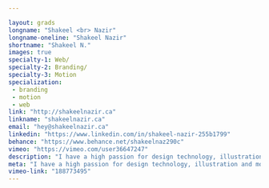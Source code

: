 ```yaml
---

layout: grads
longname: "Shakeel <br> Nazir"
longname-oneline: "Shakeel Nazir"
shortname: "Shakeel N."
images: true
specialty-1: Web/
specialty-2: Branding/
specialty-3: Motion
specialization:
 - branding
 - motion
 - web
link: "http://shakeelnazir.ca"
linkname: "shakeelnazir.ca"
email: "hey@shakeelnazir.ca"
linkedin: "https://www.linkedin.com/in/shakeel-nazir-255b1799"
behance: "https://www.behance.net/shakeelnaz290c"
vimeo: "https://vimeo.com/user36647247"
description: "I have a high passion for design technology, illustration and motion graphics. I also love watching everything related to MMA or basketball."
meta: "I have a high passion for design technology, illustration and motion graphics. I also love watching everything related to MMA or basketball."
vimeo-link: "188773495"
---
```

